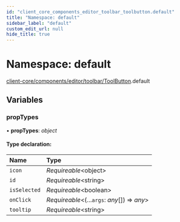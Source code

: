 ```yaml
---
id: "client_core_components_editor_toolbar_toolbutton.default"
title: "Namespace: default"
sidebar_label: "default"
custom_edit_url: null
hide_title: true
---
```


# Namespace: default

[client-core/components/editor/toolbar/ToolButton](client_core_components_editor_toolbar_toolbutton.md).default

## Variables

### propTypes

• **propTypes**: *object*

#### Type declaration:

Name | Type |
:------ | :------ |
`icon` | *Requireable*<object\> |
`id` | *Requireable*<string\> |
`isSelected` | *Requireable*<boolean\> |
`onClick` | *Requireable*<(...`args`: *any*[]) => *any*\> |
`tooltip` | *Requireable*<string\> |
